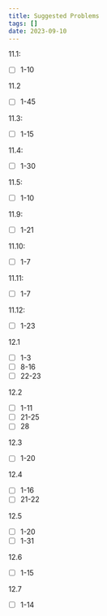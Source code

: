 ```yaml
---
title: Suggested Problems
tags: []
date: 2023-09-10
---
```

11.1: 
- [ ] 1-10

11.2
- [ ] 1-45

11.3: 
- [ ] 1-15

11.4: 
- [ ] 1-30

11.5: 
- [ ] 1-10

11.9: 
- [ ] 1-21

11.10: 
- [ ] 1-7

11.11:
- [ ] 1-7

11.12:
- [ ] 1-23

12.1
- [ ] 1-3
- [ ] 8-16
- [ ] 22-23

12.2
- [ ] 1-11
- [ ] 21-25
- [ ] 28

12.3
- [ ] 1-20

12.4
- [ ] 1-16
- [ ] 21-22

12.5
- [ ] 1-20
- [ ] 1-31

12.6
- [ ] 1-15

12.7
- [ ] 1-14

